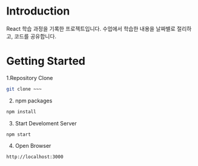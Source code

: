 # Introduction
React 학습 과정을 기록한 프로젝트입니다.
수업에서 학습한 내용을 날짜별로 절리하고,
코드를 공유합니다.

# Getting Started
1.Repository Clone
```bash
git clone ~~~
```
2. npm packages
```bash
npm install
```
3. Start Develoment Server
```
npm start
```
4. Open Browser
```
http://localhost:3000
```
